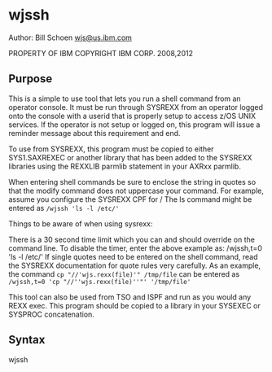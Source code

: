 # wjssh

Author: Bill Schoen  <wjs@us.ibm.com>

PROPERTY OF IBM
COPYRIGHT IBM CORP. 2008,2012

## Purpose

This is a simple to use tool that lets you run a shell command from an
operator console.  It must be run through SYSREXX from an operator
logged onto the console with a userid that is properly setup to access
z/OS UNIX services.  If the operator is not setup or logged on, this
program will issue a reminder message about this requirement and end.

To use from SYSREXX, this program must be copied to either
SYS1.SAXREXEC or another library that has been added to the SYSREXX
libraries using the REXXLIB parmlib statement in your AXRxx parmlib.

When entering shell commands be sure to enclose the string in quotes so
that the modify command does not uppercase your command.  For example,
assume you configure the SYSREXX CPF for /
The ls command might be entered as
`/wjssh 'ls -l /etc/'`

Things to be aware of when using sysrexx:

 There is a 30 second time limit which you can and should override
 on the command line.  To disable the timer, enter the above example
 as:  /wjssh,t=0 'ls -l /etc/'
 If single quotes need to be entered on the shell command, read the
 SYSREXX documentation for quote rules very carefully.
 As an example, the command     `cp "//'wjs.rexx(file)'" /tmp/file`
 can be entered as   `/wjssh,t=0 'cp "//''wjs.rexx(file)''"' '/tmp/file'`

This tool can also be used from TSO and ISPF and run as you would any
REXX exec.  This program should be copied to a library in your SYSEXEC
or SYSPROC concatenation.

## Syntax

wjssh <command>

